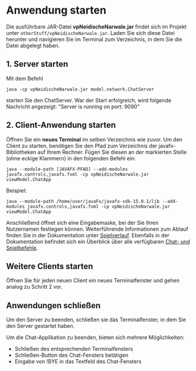 # Anwendung starten

Die ausführbare JAR-Datei **vpNeidischeNarwale.jar** findet sich im Projekt unter `otherStuff/vpNeidischeNarwale.jar`.
Laden Sie sich diese Datei herunter und navigieren Sie im Terminal zum Verzeichnis, in dem Sie die Datei abgelegt haben.
## 1. Server starten
Mit dem Befehl

`java -cp vpNeidischeNarwale.jar model.network.ChatServer`

starten Sie den ChatServer. War der Start erfolgreich, wird folgende Nachricht angezeigt:
"Server is running on port: 9090"

## 2. Client-Anwendung starten
Öffnen Sie ein **neues Terminal** im selben Verzeichnis wie zuvor. Um den Client zu starten, benötigen Sie den Pfad zum Verzeichnis der javafx-Bibliotheken auf Ihrem Rechner. Fügen Sie diesen an der markierten Stelle (ohne eckige Klammern) in den folgenden Befehl ein:

`java --module-path [JAVAFX-PFAD] --add-modules javafx.controls,javafx.fxml -cp vpNeidischeNarwale.jar viewModel.ChatApp`

Beispiel:

`java --module-path /home/user/javaFx/javafx-sdk-15.0.1/lib --add-modules javafx.controls,javafx.fxml -cp vpNeidischeNarwale.jar viewModel.ChatApp`

Anschließend öffnet sich eine Eingabemaske, bei der Sie Ihren Nutzernamen festlegen können. 
Weiterführende Informationen zum Ablauf finden Sie in der Dokumentation unter [Spielverlauf](https://gitlab2.cip.ifi.lmu.de/dbs_sep/dbs_sep2020-21/vp-neidische-narwale/-/wikis/Home/Anwender/Spielverlauf). 
Ebenfalls in der Dokumentation befindet sich ein Überblick über alle verfügbaren [Chat- und Spielbefehle](https://gitlab2.cip.ifi.lmu.de/dbs_sep/dbs_sep2020-21/vp-neidische-narwale/-/wikis/Home/Anwender/Spielbefehle).

## Weitere Clients starten
Öffnen Sie für jeden neuen Client ein neues Terminalfenster und gehen analog zu Schritt 2 vor.

## Anwendungen schließen
Um den Server zu beenden, schließen sie das Terminalfenster, in dem Sie den Server gestartet haben.

Um die Chat-Applikation zu beenden, bieten sich mehrere Möglichkeiten:
- Schließen des entsprechenden Terminalfensters
- Schließen-Button des Chat-Fensters betätigen
- Eingabe von !BYE in das Textfeld des Chat-Fensters
